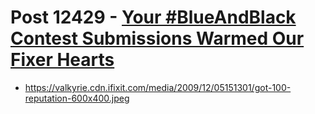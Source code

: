 # Post 12429 - [Your #BlueAndBlack Contest Submissions Warmed Our Fixer Hearts](https://www.ifixit.com/News/12429/blueandblack-contest-winners)

- https://valkyrie.cdn.ifixit.com/media/2009/12/05151301/got-100-reputation-600x400.jpeg
